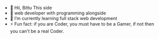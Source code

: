 - 👋 Hii, Bittu This side
- 👀 web developer with programming alongside 
- 🌱 I’m currently learning full stack web development
- ⚡ Fun fact: if you are Coder, you must have to be a Gamer, if not then you can't be a real Coder.

<!---
B2Raj/B2Raj is a ✨ special ✨ repository because its `README.md` (this file) appears on your GitHub profile.
You can click the Preview link to take a look at your changes.
--->
